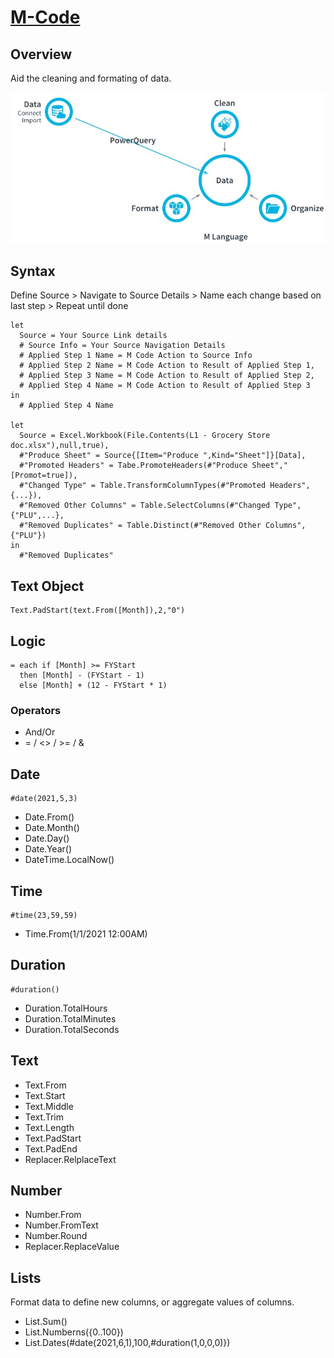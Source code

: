 # [M-Code](https://learn.microsoft.com/en-us/powerquery-m/)

## Overview

Aid the cleaning and formating of data.

![Overview](../img/pbi_15.jpg)

## Syntax

Define Source > Navigate to Source Details > Name each change based on last step > Repeat until done

    let
      Source = Your Source Link details
      # Source Info = Your Source Navigation Details
      # Applied Step 1 Name = M Code Action to Source Info
      # Applied Step 2 Name = M Code Action to Result of Applied Step 1,
      # Applied Step 3 Name = M Code Action to Result of Applied Step 2,
      # Applied Step 4 Name = M Code Action to Result of Applied Step 3
    in
      # Applied Step 4 Name
      
    let
      Source = Excel.Workbook(File.Contents(L1 - Grocery Store doc.xlsx"),null,true),
      #"Produce Sheet" = Source{[Item="Produce ",Kind="Sheet"]}[Data],
      #"Promoted Headers" = Tabe.PromoteHeaders(#"Produce Sheet","[Promot=true]),
      #"Changed Type" = Table.TransformColumnTypes(#"Promoted Headers",{...}),
      #"Removed Other Columns" = Table.SelectColumns(#"Changed Type",{"PLU",...},
      #"Removed Duplicates" = Table.Distinct(#"Removed Other Columns",{"PLU"})
    in
      #"Removed Duplicates"
      
## Text Object

    Text.PadStart(text.From([Month]),2,"0")
    
## Logic

    = each if [Month] >= FYStart
      then [Month] - (FYStart - 1)
      else [Month] + (12 - FYStart * 1)
      
### Operators

* And/Or
* = / <> / >= / &
</a>
      
## Date

    #date(2021,5,3)

* Date.From()
* Date.Month()
* Date.Day()
* Date.Year()
* DateTime.LocalNow()
</a>

## Time

    #time(23,59,59)

* Time.From(1/1/2021 12:00AM)
</a>

## Duration

    #duration()
    
* Duration.TotalHours
* Duration.TotalMinutes
* Duration.TotalSeconds
</a>

## Text

* Text.From
* Text.Start
* Text.Middle
* Text.Trim
* Text.Length
* Text.PadStart
* Text.PadEnd
* Replacer.RelplaceText
</a>

## Number

* Number.From
* Number.FromText
* Number.Round
* Replacer.ReplaceValue
</a>

## Lists

Format data to define new columns, or aggregate values of columns.

* List.Sum()
* List.Numberns({0..100})
* List.Dates(#date(2021,6,1),100,#duration(1,0,0,0)})
</a>

